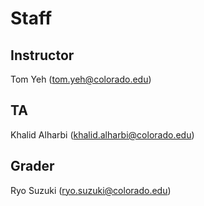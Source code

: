 # Staff

## Instructor
Tom Yeh
(tom.yeh@colorado.edu)

## TA
Khalid Alharbi
(khalid.alharbi@colorado.edu)

## Grader
Ryo Suzuki
(ryo.suzuki@colorado.edu)
